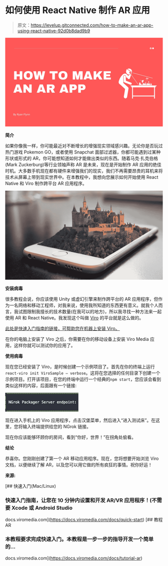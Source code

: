# 如何使用 React Native 制作 AR 应用

> 原文：<https://levelup.gitconnected.com/how-to-make-an-ar-app-using-react-native-92d0b8dad9b9>

![](img/9aaaab78e2fd2c161d89cd583dcd5129.png)

**简介**

如果你像我一样，你可能最近对不断增长的增强现实领域感兴趣。无论你是否玩过热门游戏 Pokemon GO，或者使用 Snapchat 面部过滤器，你都可能遇到过某种形状或形式的 AR，你可能想知道如何才能做出类似的东西。随着马克·扎克伯格(Mark Zuckerburg)等行业领袖声称 AR 是未来，现在是开始制作 AR 应用的绝佳时机。大多数手机现在都有硬件来增强我们的现实，我们不再需要昂贵的耳机来将技术从屏幕上带到现实世界中。在本教程中，我想向您展示如何开始使用 React Native 和 Viro 制作跨平台 AR 应用程序。

![](img/48e96071737a3b81c6a54eacd1d93f7f.png)

**安装病毒**

很多教程会说，你应该使用 Unity 或虚幻引擎来制作跨平台的 AR 应用程序，但作为一名网络和移动工程师，对我来说，使用我所知道的东西更有意义。就我个人而言，我试图限制我擅长的技术数量(在我可以的地方)，所以我寻找一种方法来一起使用 AR 和 React Native。我发现这个叫做 [Viro](https://viromedia.com/viroreact) 的平台就是这么做的。

[此处是快速入门指南的链接，可帮助您在机器上安装 Viro。](https://docs.viromedia.com/docs/quick-start)

在你的电脑上安装了 Viro 之后，你需要在你的移动设备上安装 Viro Media 应用，这样你就可以测试你的应用了。

**使用病毒**

现在您已经安装了 Viro，是时候创建一个示例项目了。首先在你的终端上运行`react-viro init ViroSample — verbose`。这将在您选择的任何目录下创建一个示例项目。打开该项目，在您的终端中运行一个经典的`npm start`，您应该会看到类似这样的内容，后面跟有一个链接:

![](img/7326127afdd7f184e9182003455e1b93.png)

现在进入手机上的 Viro 应用程序，点击汉堡菜单，然后进入“进入测试床”。在这里，您将输入终端提供给您的 NGrok 链接。

现在你应该能够环顾你的房间，看到“你好，世界！”在拐角处偷看。

**结论**

恭喜你。您刚刚创建了第一个 AR 移动应用程序。现在，您将想要开始浏览 Viro 文档，以便继续了解 AR，以及您可以用它做的所有疯狂的事情。祝你好运！

**来源:**

[](https://docs.viromedia.com/docs/quick-start) [## 快速入门(Mac/Linux)

### 快速入门指南，让您在 10 分钟内设置和开发 AR/VR 应用程序！(不需要 Xcode 或 Android Studio

docs.viromedia.com](https://docs.viromedia.com/docs/quick-start) [](https://docs.viromedia.com/docs/tutorial-ar) [## 教程 AR

### 本教程要求完成快速入门。本教程是一步一步的指导开发一个简单的…

docs.viromedia.com](https://docs.viromedia.com/docs/tutorial-ar)